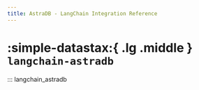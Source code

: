 ```yaml
---
title: AstraDB - LangChain Integration Reference
---
```


# :simple-datastax:{ .lg .middle } `langchain-astradb`

::: langchain_astradb
